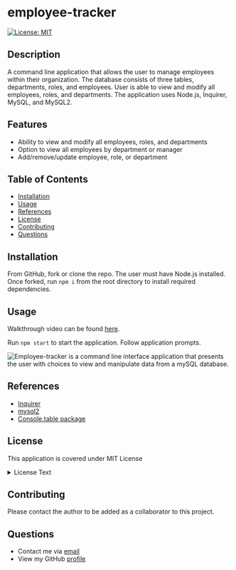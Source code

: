 # employee-tracker

[![License: MIT](https://img.shields.io/badge/License-MIT-yellow.svg)](https://opensource.org/licenses/MIT)

## Description

A command line application that allows the user to manage employees within their organization. The database consists of three tables, departments, roles, and employees. User is able to view and modify all employees, roles, and departments.  The application uses Node.js, Inquirer, MySQL, and MySQL2.

## Features

* Ability to view and modify all employees, roles, and departments 
* Option to view all employees by department or manager
* Add/remove/update employee, role, or department

## Table of Contents

- [Installation](#Installation)
- [Usage](#Usage)
- [References](#Refrences)
- [License](#license)
- [Contributing](#Contributing)
- [Questions](#Questions)

## Installation

From GitHub, fork or clone the repo. The user must have Node.js installed. Once forked, run `npm i` from the root directory to install required dependencies.

## Usage
Walkthrough video can be found [here](https://drive.google.com/file/d/1zwqghkxwbzEmuB8_lE8xB8fnhdXsdf7-/view).
 
Run `npm start` to start the application. Follow application prompts.

![Employee-tracker is a command line interface application that presents the user with choices to view and manipulate data from a mySQL database.](/images/employee-tracker.gif)

## References

* [Inquirer](https://www.npmjs.com/package/inquirer)
* [mysql2](https://www.npmjs.com/package/mysql2)
* [Console.table package](https://www.npmjs.com/package/console.table)

## License

This application is covered under MIT License

  <details>
    <summary>
      License Text
    </summary> 
 
  Copyright (c) 2022 a-donati
  
  Permission is hereby granted, free of charge, to any person obtaining a copy
  of this software and associated documentation files (the "Software"), to deal
  in the Software without restriction, including without limitation the rights
  to use, copy, modify, merge, publish, distribute, sublicense, and/or sell
  copies of the Software, and to permit persons to whom the Software is
  furnished to do so, subject to the following conditions:
        
  The above copyright notice and this permission notice shall be included in all
  copies or substantial portions of the Software.
        
  THE SOFTWARE IS PROVIDED "AS IS", WITHOUT WARRANTY OF ANY KIND, EXPRESS OR
  IMPLIED, INCLUDING BUT NOT LIMITED TO THE WARRANTIES OF MERCHANTABILITY,
  FITNESS FOR A PARTICULAR PURPOSE AND NONINFRINGEMENT. IN NO EVENT SHALL THE
  AUTHORS OR COPYRIGHT HOLDERS BE LIABLE FOR ANY CLAIM, DAMAGES OR OTHER
  LIABILITY, WHETHER IN AN ACTION OF CONTRACT, TORT OR OTHERWISE, ARISING FROM,
  OUT OF OR IN CONNECTION WITH THE SOFTWARE OR THE USE OR OTHER DEALINGS IN THE
  SOFTWARE.

  </details>


## Contributing

Please contact the author to be added as a collaborator to this project.

## Questions

- Contact me via [email](mailto:angeladonati93@gmail.com)
- View my GitHub [profile](http://www.github.com/a-donati)
